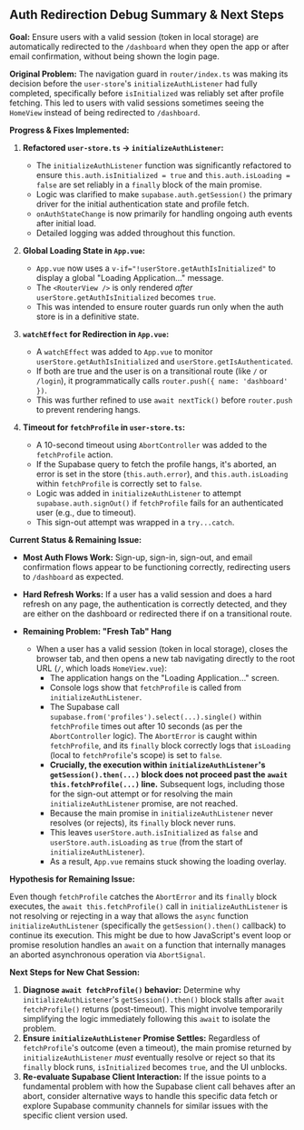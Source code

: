 ## Auth Redirection Debug Summary & Next Steps

**Goal:** Ensure users with a valid session (token in local storage) are automatically redirected to the `/dashboard` when they open the app or after email confirmation, without being shown the login page.

**Original Problem:** The navigation guard in `router/index.ts` was making its decision before the `user-store`'s `initializeAuthListener` had fully completed, specifically before `isInitialized` was reliably set after profile fetching. This led to users with valid sessions sometimes seeing the `HomeView` instead of being redirected to `/dashboard`.

**Progress & Fixes Implemented:**

1.  **Refactored `user-store.ts` -> `initializeAuthListener`:**

    - The `initializeAuthListener` function was significantly refactored to ensure `this.auth.isInitialized = true` and `this.auth.isLoading = false` are set reliably in a `finally` block of the main promise.
    - Logic was clarified to make `supabase.auth.getSession()` the primary driver for the initial authentication state and profile fetch.
    - `onAuthStateChange` is now primarily for handling ongoing auth events after initial load.
    - Detailed logging was added throughout this function.

2.  **Global Loading State in `App.vue`:**

    - `App.vue` now uses a `v-if="!userStore.getAuthIsInitialized"` to display a global "Loading Application..." message.
    - The `<RouterView />` is only rendered _after_ `userStore.getAuthIsInitialized` becomes `true`.
    - This was intended to ensure router guards run only when the auth store is in a definitive state.

3.  **`watchEffect` for Redirection in `App.vue`:**

    - A `watchEffect` was added to `App.vue` to monitor `userStore.getAuthIsInitialized` and `userStore.getIsAuthenticated`.
    - If both are true and the user is on a transitional route (like `/` or `/login`), it programmatically calls `router.push({ name: 'dashboard' })`.
    - This was further refined to use `await nextTick()` before `router.push` to prevent rendering hangs.

4.  **Timeout for `fetchProfile` in `user-store.ts`:**
    - A 10-second timeout using `AbortController` was added to the `fetchProfile` action.
    - If the Supabase query to fetch the profile hangs, it's aborted, an error is set in the store (`this.auth.error`), and `this.auth.isLoading` within `fetchProfile` is correctly set to `false`.
    - Logic was added in `initializeAuthListener` to attempt `supabase.auth.signOut()` if `fetchProfile` fails for an authenticated user (e.g., due to timeout).
    - This sign-out attempt was wrapped in a `try...catch`.

**Current Status & Remaining Issue:**

- **Most Auth Flows Work:** Sign-up, sign-in, sign-out, and email confirmation flows appear to be functioning correctly, redirecting users to `/dashboard` as expected.
- **Hard Refresh Works:** If a user has a valid session and does a hard refresh on any page, the authentication is correctly detected, and they are either on the dashboard or redirected there if on a transitional route.

- **Remaining Problem: "Fresh Tab" Hang**
  - When a user has a valid session (token in local storage), closes the browser tab, and then opens a new tab navigating directly to the root URL (`/`, which loads `HomeView.vue`):
    - The application hangs on the "Loading Application..." screen.
    - Console logs show that `fetchProfile` is called from `initializeAuthListener`.
    - The Supabase call `supabase.from('profiles').select(...).single()` within `fetchProfile` times out after 10 seconds (as per the `AbortController` logic). The `AbortError` is caught within `fetchProfile`, and its `finally` block correctly logs that `isLoading` (local to `fetchProfile`'s scope) is set to `false`.
    - **Crucially, the execution within `initializeAuthListener`'s `getSession().then(...)` block does not proceed past the `await this.fetchProfile(...)` line.** Subsequent logs, including those for the sign-out attempt or for resolving the main `initializeAuthListener` promise, are not reached.
    - Because the main promise in `initializeAuthListener` never resolves (or rejects), its `finally` block never runs.
    - This leaves `userStore.auth.isInitialized` as `false` and `userStore.auth.isLoading` as `true` (from the start of `initializeAuthListener`).
    - As a result, `App.vue` remains stuck showing the loading overlay.

**Hypothesis for Remaining Issue:**

Even though `fetchProfile` catches the `AbortError` and its `finally` block executes, the `await this.fetchProfile()` call in `initializeAuthListener` is not resolving or rejecting in a way that allows the `async` function `initializeAuthListener` (specifically the `getSession().then()` callback) to continue its execution. This might be due to how JavaScript's event loop or promise resolution handles an `await` on a function that internally manages an aborted asynchronous operation via `AbortSignal`.

**Next Steps for New Chat Session:**

1.  **Diagnose `await fetchProfile()` behavior:** Determine why `initializeAuthListener`'s `getSession().then()` block stalls after `await fetchProfile()` returns (post-timeout). This might involve temporarily simplifying the logic immediately following this `await` to isolate the problem.
2.  **Ensure `initializeAuthListener` Promise Settles:** Regardless of `fetchProfile`'s outcome (even a timeout), the main promise returned by `initializeAuthListener` _must_ eventually resolve or reject so that its `finally` block runs, `isInitialized` becomes `true`, and the UI unblocks.
3.  **Re-evaluate Supabase Client Interaction:** If the issue points to a fundamental problem with how the Supabase client call behaves after an abort, consider alternative ways to handle this specific data fetch or explore Supabase community channels for similar issues with the specific client version used.
